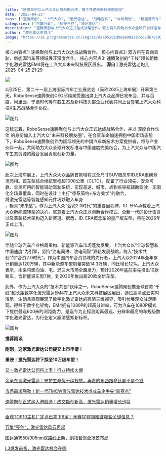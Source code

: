 ```yaml
---
title: "速腾聚创与上汽大众达成战略合作，携手共建未来科技朋友圈"
date: "2025-04-25"
tags: ["速腾聚创", "上汽大众", "激光雷达", "战略合作", "自动驾驶", "新能源汽车", "上海车展"]
categories: ["汽车行业", "科技合作","激光雷达"]
description: "速腾聚创与上汽大众正式达成战略合作，双方将共同助力大众全球开发标准与中国速度完美结合，为上汽大众与中国汽车生态资源的融合发展贡献创新力量。"
author: "激光雷达老炮儿"
image: "https://ai.programnotes.cn/img/ai/daa05201d9e9e002a87cc2d678c9250c.jpeg"
---
```


核心内容点1: 速腾聚创与上汽大众达成战略合作。
核心内容点2: 双方将在自动驾驶、新能源汽车等领域展开深度合作。
核心内容点3: 速腾聚创的“千线”超长距数字化激光雷达EM4将在上汽大众未来科技展区展出。
**源自** |  激光雷达老炮儿   2025-04-25 21:29  
  
![](https://ai.programnotes.cn/img/ai/6edbee34e30b9f521986d0bbe526c859.png)  
  
4月25日，第二十一届上海国际汽车工业展览会（简称2025上海车展）开幕第三天，RoboSense速腾聚创CEO邱纯潮受邀出席上汽大众品牌日发布会，并与百度、阿里云、宁德时代等车载生态及新科技头部企业代表共同上台签署上汽大众科技X生态战略合作协议。  
  
![图片](https://ai.programnotes.cn/img/ai/3bce0cb9d4ef36a885ac1d36ad7e2068.jpeg)  
  
这标志着，RoboSense速腾聚创与上汽大众正式达成战略合作，并以 深度合作伙伴 的身份加入上汽大众“未来科技朋友圈”。在合资车企加速拥抱中国市场态势下，RoboSense速腾聚创作为国际领先的中国汽车新技术方案提供者，将与产业伙伴一起，共同助力大众全球开发标准与中国速度完美结合，为上汽大众与中国汽车生态资源的融合发展贡献创新力量。  
  
![图片](https://ai.programnotes.cn/img/ai/cbcf093c164a7e28bff1ce373c5ebc91.jpeg)  
  
此次上海车展上，上汽大众大众品牌首款增程式全尺寸SUV概念车ID.ERA重磅登场亮相。该车型综合续航里程超1000公里（CLTC），配备了行业领先、安全可靠、全民可用的智能辅助驾驶系统，实现高速、城市、点到点导航辅助驾驶，无图化全场景覆盖，同时在设计上主打“德系简约+东方美学”的融合，  
将激光雷达等智能感知元件巧妙融入车身  
，极具“未来感”。作为上汽大众“合资2.0时代”的重要里程碑，ID. ERA承载着上汽大众新能源转型的决心，寓意着上汽大众正以创新合作模式、全新一代的设计语言以及革新技术架构迈入新赛道。据悉，ID. ERA概念车的量产版车型，将在2026年正式上市。  
  
![图片](https://ai.programnotes.cn/img/ai/ecddc4d1453efb2dc5d12c3077aaede1.png)  
  
伴随全球汽车产业格局重构、新能源汽车市场蓬勃发展，上汽大众以“全球智慧和中国速度”为引擎，坚持“油电同进、油电同智”双轨发展战略，跨入“技术共创”的“合资2.0时代”。作为中国汽车合资领域的先行者，上汽大众2024年全年累计销量达120万辆，其中新能源车型销量突破14.3万辆，同比增长12%。上汽大众表示，未来将面向油、电、混三大市场全面发力，预计2026年底前率先推出10款新车，含新能源车型7款，到2030年推出超20款全新车型。  
  
此外，作为上汽大众的“技术共创”伙伴之一，RoboSense速腾聚创携全球首款“千线”超长距数字化激光雷达EM4在上汽大众未来科技展区展出，通过高清点云实时演示，生动且直观展现了数字化激光雷达的高清三维视界，吸引参展观众驻足围观。得益于数字化架构，EM4拥有1080P的超高分辨率，可为汽车在1080P模式下提供最远600米的测距能力，是迄今为止探测距离最远、分辨率最高的车规级数字化激光雷达，为行业定义超清感知新标杆。  
  
![图片](https://ai.programnotes.cn/img/ai/daa05201d9e9e002a87cc2d678c9250c.jpeg)  
  
  
  
**推荐阅读**  
  
**刚刚，这家激光雷达公司提交上市申请！**  
  
**重磅！激光雷达将下探至10万级车型！**  
  
[又一激光雷达公司将上市！行业持续火爆](https://mp.weixin.qq.com/s?__biz=MzI0NjAxNjU0OA==&mid=2247504579&idx=1&sn=6060240977dcfbbf2875359627548ef0&scene=21#wechat_redirect)  
  
  
[余承东谈激光雷达：守护生命优于纯视觉，再贵的东西跟命比都不是个钱](https://mp.weixin.qq.com/s?__biz=MzI0NjAxNjU0OA==&mid=2247504266&idx=1&sn=b6820fdbad9a78d18c47db7e81e6854b&scene=21#wechat_redirect)  
  
  
[市场需求强劲！新一代FMCW激光雷达技术或成车企争先“新赛点”](http://mp.weixin.qq.com/s?__biz=MzI0NjAxNjU0OA==&mid=2247503649&idx=1&sn=a2252d56bba7c3559ddb2cdf55e0f958&chksm=e947306ade30b97c9db8f2f5df1bda78990d03da6ee0f4ff958b3c750b8fedd15a0cea5d8f0c&scene=21#wechat_redirect)  
  
  
[速腾聚创正式纳入港股通！成交额创新高，激光雷达销量增长迅猛](http://mp.weixin.qq.com/s?__biz=MzI0NjAxNjU0OA==&mid=2247503451&idx=1&sn=e8e10b0884204f300627b1808abd030b&chksm=e9473110de30b806fda5c7563ca22d2c923178ea76f2d0d4729926ed47aead92a2d5e6e2b0e2&scene=21#wechat_redirect)  
  
****  
  
[全球TOP10主机厂定点已拿下6家！禾赛Q1财报暗含哪些关键信息？](http://mp.weixin.qq.com/s?__biz=MzI0NjAxNjU0OA==&mid=2247503340&idx=1&sn=812a3b612c522db9f287a88c2efa9db3&chksm=e94732a7de30bbb1cc7e8e953962cc896334cef95f5b11b108185ef8130fe6e8a5cba887cfd6&scene=21#wechat_redirect)  
  
  
[万集“亮剑”，激光雷达风云再起](http://mp.weixin.qq.com/s?__biz=MzI0NjAxNjU0OA==&mid=2247503232&idx=1&sn=9b7967a97ead9d4432041ef868201c9c&chksm=e94732cbde30bbddac2cfef82f8d9861d83d2c9e09c59825cbe23c01773bdcd88071a8b5d258&scene=21#wechat_redirect)  
  
  
[图达通1550/905nm双路线上新，剑指智驾全场景布局](http://mp.weixin.qq.com/s?__biz=MzI0NjAxNjU0OA==&mid=2247503230&idx=1&sn=5e8dba022826dd799c3f794980ed3823&chksm=e9473235de30bb23c57b28b44a5c3295f1a67742451e0ea06d1d2485a1595862050aa2af7612&scene=21#wechat_redirect)  
  
  
[L3爆发前夜，激光雷达机会在哪](http://mp.weixin.qq.com/s?__biz=MzI0NjAxNjU0OA==&mid=2247502462&idx=1&sn=bb3b8fc393e2e0dc2cb06a705e7c5bee&chksm=e9473535de30bc23d99edf4ee6ccbfc4e14d548e38b6e133015ec3d390ed7c3cb3b92a498020&scene=21#wechat_redirect)  
  
  
